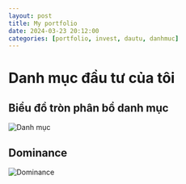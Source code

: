 ```yaml
---
layout: post
title: My portfolio
date: 2024-03-23 20:12:00
categories: [portfolio, invest, dautu, danhmuc]
---
```

# Danh mục đầu tư của tôi
## Biểu đồ tròn phân bổ danh mục
![Danh mục](../assets/image/Danhmuc.png)

## Dominance 
![Dominance](../assets/image/Dominance.png)